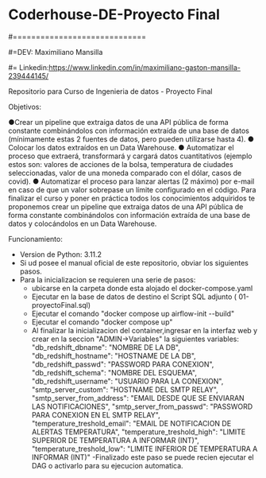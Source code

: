 # Coderhouse-DE-Proyecto Final

#=============================

#=DEV: Maximiliano Mansilla

#= Linkedin:https://www.linkedin.com/in/maximiliano-gaston-mansilla-239444145/

Repositorio para Curso de Ingenieria de datos - Proyecto Final

Objetivos:

●Crear un pipeline que extraiga datos de una API pública de forma
constante combinándolos con información extraída de una base de
datos (mínimamente estas 2 fuentes de datos, pero pueden utilizarse
hasta 4).
● Colocar los datos extraídos en un Data Warehouse.
● Automatizar el proceso que extraerá, transformará y cargará datos
cuantitativos (ejemplo estos son: valores de acciones de la bolsa,
temperatura de ciudades seleccionadas, valor de una moneda
comparado con el dólar, casos de covid).
● Automatizar el proceso para lanzar alertas (2 máximo) por e-mail en
caso de que un valor sobrepase un límite configurado en el código.
Para finalizar el curso y poner en práctica todos los conocimientos
adquiridos te proponemos crear un pipeline que extraiga datos de
una API pública de forma constante combinándolos con información
extraída de una base de datos y colocándolos en un Data Warehouse.


Funcionamiento:

- Version de Python: 3.11.2
- Si ud posee el manual oficial de este repositorio, obviar los siguientes pasos.
- Para la inicializacion se requieren una serie de pasos:
	- ubicarse en la carpeta donde esta alojado el docker-compose.yaml
	- Ejecutar en la base de datos de destino el Script SQL adjunto ( 01-proyectoFinal.sql)
	- Ejecutar el comando "docker compose up airflow-init --build"
	- Ejecutar el comando "docker compose up"
	- Al finalizar la inicializacion del container,ingresar en la interfaz web y crear en la seccion "ADMIN->Variables" la siguientes variables:
	    "db_redshift_dbname": "NOMBRE DE LA DB",
   		"db_redshift_hostname": "HOSTNAME DE LA DB",
   		"db_redshift_passwd": "PASSWORD PARA CONEXION",
   		"db_redshift_schema": "NOMBRE DEL ESQUEMA",
   		"db_redshift_username": "USUARIO PARA LA CONEXION",
   		"smtp_server_custom": "HOSTNAME DEL SMTP RELAY",
   		"smtp_server_from_address": "EMAIL DESDE QUE SE ENVIARAN LAS NOTIFICACIONES",
   		"smtp_server_from_passwd": "PASSWORD PARA CONEXION EN EL SMTP RELAY",
   		"temperature_treshold_email": "EMAIL DE NOTIFICACION DE ALERTAS TEMPERATURA",
   		"temperature_treshold_high": "LIMITE SUPERIOR DE TEMPERATURA A INFORMAR (INT)",
   		"temperature_treshold_low": "LIMITE INFERIOR DE TEMPERATURA A INFORMAR (INT)"
    -Finalizado este paso se puede recien ejecutar el DAG o activarlo para su ejecucion automatica.
